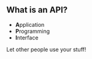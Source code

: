 ##  What is an API?

* **A**pplication
* **P**rogramming
* **I**nterface

Let other people use your stuff!
